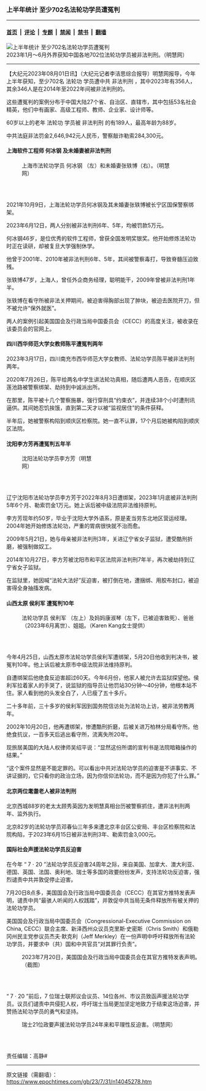 ### 上半年统计 至少702名法轮功学员遭冤判

---

#### [首页](../../../..?n14045278) &nbsp;|&nbsp; [评论](../../../../../epoch-comment?n14045278) &nbsp;|&nbsp; [专题](../../../../../epoch-special?n14045278) &nbsp;|&nbsp; [禁闻](../../../../../epoch-news?n14045278) &nbsp;|&nbsp; [禁书](../../../../../books?n14045278) &nbsp;|&nbsp; [翻墙](https://github.com/gfw-breaker/nogfw/blob/master/README.md?n14045278)


<div><img alt="上半年统计 至少702名法轮功学员遭冤判" class="attachment-djy_600_400 size-djy_600_400 wp-post-image" src="https://i.epochtimes.com/assets/uploads/2023/07/id14045286-2023-7-19-mh-persecution-panxing-2_Fotor-600x400.jpg"/>
<div class="caption">
 2023年1月～6月外界获知中国各地702位法轮功学员被非法判刑。（明慧网）
</div></div><hr/><div class="post_content" id="artbody" itemprop="articleBody">
 <!-- article content begin -->
 <p>
  【大纪元2023年08月01日讯】（大纪元记者李洁思综合报导）明慧网报导，今年上半年获知，至少702名
  <ok href="https://www.epochtimes.com/gb/tag/%E6%B3%95%E8%BD%AE%E5%8A%9F.html">
   法轮功
  </ok>
  学员遭中共
  <ok href="https://www.epochtimes.com/gb/tag/%E9%9D%9E%E6%B3%95%E5%88%A4%E5%88%91.html">
   非法判刑
  </ok>
  ，其中2023年有356人，其余346人是在2014年至2022年间被非法判刑的。
 </p>
 <p>
  这些遭冤判的案例分布于中国大陆27个省、自治区、直辖市，其中包括53名社会精英，他们中有画家、高级工程师、教师、企业家、设计师等。
 </p>
 <p>
  60岁以上的老年
  <ok href="https://www.epochtimes.com/gb/tag/%E6%B3%95%E8%BD%AE%E5%8A%9F.html">
   法轮功
  </ok>
  学员被
  <ok href="https://www.epochtimes.com/gb/tag/%E9%9D%9E%E6%B3%95%E5%88%A4%E5%88%91.html">
   非法判刑
  </ok>
  的有189人，最高年龄为88岁。
 </p>
 <p>
  中共法庭非法罚金2,646,942元人民币，警察敲诈勒索284,300元。
 </p>
 <h4>
  上海软件工程师
  <ok href="https://www.epochtimes.com/gb/tag/%E4%BD%95%E5%86%B0%E9%92%A2.html">
   何冰钢
  </ok>
  及未婚妻被非法判刑
 </h4>
 <figure aria-describedby="caption-attachment-14045309" class="wp-caption aligncenter" id="attachment_14045309" style="width: 386px">
  <ok href=" https://i.epochtimes.com/assets/uploads/2023/07/id14045309-Collage_Fotor-600x400-1-600x400.jpg" rel="noreferrer noopener" target="_blank">
   <img alt="" class="wp-image-14045309" src="https://i.epochtimes.com/assets/uploads/2023/07/id14045309-Collage_Fotor-600x400-1-600x400.jpg"/>
  </ok>
  <br/><figcaption class="wp-caption-text" id="caption-attachment-14045309">
   上海市法轮功学员
   <ok href="https://www.epochtimes.com/gb/tag/%E4%BD%95%E5%86%B0%E9%92%A2.html">
    何冰钢
   </ok>
   （左）和未婚妻张轶博（右）。（明慧网）
  </figcaption><br/>
 </figure><br/>
 <p>
  2021年10月9日，上海法轮功学员何冰钢及其未婚妻张轶博被长宁区国保警察绑架。
 </p>
 <p>
  2023年6月12日，两人分别被非法判刑6年、5年，均被罚款5万元。
 </p>
 <p>
  何冰钢46岁，是位优秀的软件工程师，曾获全国发明奖银奖。他开始修炼法轮功时正在读研，却被复旦大学强制休学。
 </p>
 <p>
  他曾于2001年、2010年被非法判刑6年、5年，其间被警察毒打，导致脊髓压迫致残。
 </p>
 <p>
  张轶博47岁，上海人，曾任外企商务经理，聪明能干，2009年曾被非法判刑1年半。
 </p>
 <p>
  张轶博在看守所被非法关押期间，被迫害得胸部出现了肿块，被迫去医院开刀，但不被允许“保外就医”。
 </p>
 <p>
  两人的案例引起美国国会及行政当局中国委员会（CECC）的高度关注，被收录在该委员会的官网上。
 </p>
 <h4>
  <b>
   四川西华师范大学女教师陈平遭冤判两年
  </b>
 </h4>
 <p>
  2023年3月17日，四川南充市西华师范大学女教师、法轮功学员陈平被非法判刑两年。
 </p>
 <p>
  2020年7月26日，陈平给两名中学生讲法轮功真相，随后遭两人恶告，在顺庆区莲池路被警察绑架、劫持到中诚派出所。
 </p>
 <p>
  在那里，陈平被十几个警察施暴，强行穿刑具“约束衣”，并连续38个小时遭刑讯逼供。其间她忍饥挨饿，直到第二天才以被“监视居住”的条件获释。
 </p>
 <p>
  半年后，她被警察构陷到顺庆区检察院。她一直不认罪，17个月后她被构陷到顺庆区法院。
 </p>
 <h4>
  <b>
   沈阳李方芳再遭冤判五年半
  </b>
 </h4>
 <figure aria-describedby="caption-attachment-14045317" class="wp-caption aligncenter" id="attachment_14045317" style="width: 185px">
  <ok href=" https://i.epochtimes.com/assets/uploads/2023/08/id14045317-2023-7-16-201624-5.jpg" rel="noreferrer noopener" target="_blank">
   <img alt="" class="wp-image-14045317" src="https://i.epochtimes.com/assets/uploads/2023/08/id14045317-2023-7-16-201624-5.jpg"/>
  </ok>
  <br/><figcaption class="wp-caption-text" id="caption-attachment-14045317">
   沈阳法轮功学员李方芳（明慧网）
  </figcaption><br/>
 </figure><br/>
 <p>
  辽宁沈阳市法轮功学员李方芳于2022年8月3日遭绑架，2023年1月底被非法判刑5年6个月、勒索罚金1万元。她上诉后被中级法院非法维持原判。
 </p>
 <p>
  李方芳现年约50岁，毕业于沈阳大学外语系，原是麦当劳东北地区营运经理。2004年她开始修炼法轮功，严重的胃病很快就不治而愈。
 </p>
 <p>
  2009年5月21日，她与母亲被非法判刑3年，关进辽宁省女子监狱，遭受酷刑折磨，被强制做奴工。
 </p>
 <p>
  2014年10月27日，李方芳被沈阳市和平区法院非法判刑7年半，再次被劫持到辽宁省女子监狱。
 </p>
 <p>
  在监狱里，她因喊“法轮大法好”反迫害，被打倒在地，遭捆绑、用胶布封口，被迫害得全身抽搐发病。
 </p>
 <h4>
  <b>
   山西太原
   <ok href="https://www.epochtimes.com/gb/tag/%E4%BE%AF%E5%88%A9%E5%86%9B.html">
    侯利军
   </ok>
   遭冤判10年
  </b>
 </h4>
 <figure aria-describedby="caption-attachment-14045321" class="wp-caption aligncenter" id="attachment_14045321" style="width: 449px">
  <ok href=" https://i.epochtimes.com/assets/uploads/2023/08/id14045321-2023-7-16-201624-0-600x400.jpg" rel="noreferrer noopener" target="_blank">
   <img alt="" class="wp-image-14045321" src="https://i.epochtimes.com/assets/uploads/2023/08/id14045321-2023-7-16-201624-0-600x400.jpg"/>
  </ok>
  <br/><figcaption class="wp-caption-text" id="caption-attachment-14045321">
   法轮功学员
   <ok href="https://www.epochtimes.com/gb/tag/%E4%BE%AF%E5%88%A9%E5%86%9B.html">
    侯利军
   </ok>
   （左上）及妈妈康淑琴（左下，已被迫害致死）、爸爸（2023年6月离世）、姐姐。（Karen Kang女士提供）
  </figcaption><br/>
 </figure><br/>
 <p>
  今年4月25日，山西太原市法轮功学员侯利军遭绑架，5月20日他收到判决书，被冤判10年。他上诉后被太原市中级法院非法维持原判。
 </p>
 <p>
  自遭绑架后他绝食反迫害超过60天。今年6月份，他家人被允许去监狱探望他。侯利军拉着家人的手哭了，说监狱的指导员让他罚站30分钟～40分钟，他根本站不住。家人看到他的头发全白了，人已瘦了五十多斤。
 </p>
 <p>
  二十多年前，三十多岁的侯利军因到国务院信访处为法轮功上访，被非法劳教两年。
 </p>
 <p>
  2002年10月20日，他再遭绑架，惨遭酷刑折磨，后被关进万柏林分局看守所。他绝食抗议，一百多天后逃出看守所，流离失所20年。
 </p>
 <p>
  现旅居美国的大陆人权律师吴绍平说：“显然这份所谓的宣判书是法院暗箱操作的结果。”
 </p>
 <p>
  “这个案件显然是不能定罪的。可以看出中共对法轮功学员的迫害是不讲事实、不讲证据的，它只看你的政治立场，因为你信仰法轮功，而不是因为你犯了什么罪。”
 </p>
 <h4>
  北京两位耄耋老人被非法判刑
 </h4>
 <p>
  北京西城88岁的老太太顾秀英因为发明慧真相台历被警察抓住，遭非法判刑两年、监外执行。
 </p>
 <p>
  北京82岁的法轮功学员邓春仙三年多来遭北京丰台区公安局、丰台区检察院和法院构陷，于2023年6月15日被非法判刑3年、勒索罚金3,000元。
 </p>
 <h4>
  国际社会声援法轮功学员反迫害
 </h4>
 <p>
  在今年
  <span class="s1">
   “
  </span>
  7
  <span class="s1">
   ·
  </span>
  20
  <span class="s1">
   ”法轮功学员反迫害24周年之际，来自美国、加拿大、澳大利亚、德国、英国、法国、奥利地、瑞士等多国的政要纷纷发声，支持法轮功反迫害，强烈谴责中共并敦促停止迫害。
  </span>
 </p>
 <p>
  7月20日8点多，美国国会及行政当局中国委员会（CECC）在其官方推特发表声明，谴责中共“最骇人听闻的人权践踏”，并敦促中共当局无条件释放所有被关押的法轮功学员。
 </p>
 <p>
  美国国会及行政当局中国委员会（Congressional-Executive Commission on China, CECC）联合主席、新泽西州众议员克里斯‧史密斯（Chris Smith）和俄勒冈州民主党参议员杰夫‧默克利（Jeff Merkley）在一份声明中呼吁释放所有法轮功学员，并要求中（共）国和中共官员“对其罪行负责”。
 </p>
 <figure aria-describedby="caption-attachment-14045325" class="wp-caption aligncenter" id="attachment_14045325" style="width: 484px">
  <ok href=" https://i.epochtimes.com/assets/uploads/2023/08/id14045325-Screen-Shot-2023-07-20-at-12.30.19-PM-600x440-1-600x440-600x440.png" rel="noreferrer noopener" target="_blank">
   <img alt="" class="wp-image-14045325" src="https://i.epochtimes.com/assets/uploads/2023/08/id14045325-Screen-Shot-2023-07-20-at-12.30.19-PM-600x440-1-600x440-600x440.png"/>
  </ok>
  <br/><figcaption class="wp-caption-text" id="caption-attachment-14045325">
   2023年7月20日，美国国会及行政当局中国委员会在其官方推特发表声明。（截图）
  </figcaption><br/>
 </figure><br/>
 <p>
  <span class="s1">
   “
  </span>
  7
  <span class="s1">
   ·
  </span>
  20
  <span class="s1">
   ”前后，7
  </span>
  位瑞士联邦议会议员、14位各州、市议员致函声援法轮功学员。议员们谴责中共侵犯人权，呼吁瑞士当局更加坚定地致力于结束这场迫害，并赞扬法轮功学员的勇气和坚持。
 </p>
 <figure aria-describedby="caption-attachment-14045326" class="wp-caption aligncenter" id="attachment_14045326" style="width: 525px">
  <ok href=" https://i.epochtimes.com/assets/uploads/2023/08/id14045326-2023-7-29-swiss-vips-720-01-600x400.jpg" rel="noreferrer noopener" target="_blank">
   <img alt="" class="wp-image-14045326" src="https://i.epochtimes.com/assets/uploads/2023/08/id14045326-2023-7-29-swiss-vips-720-01-600x400.jpg"/>
  </ok>
  <br/><figcaption class="wp-caption-text" id="caption-attachment-14045326">
   瑞士21位政要声援法轮功学员24年来和平理性反迫害。（明慧网）
  </figcaption><br/>
 </figure><br/>
 <p>
  责任编辑：高静#
 </p>
 <!-- article content end -->
 <div id="below_article_ad">
 </div>
</div>


---

原文链接（需翻墙）：https://www.epochtimes.com/gb/23/7/31/n14045278.htm